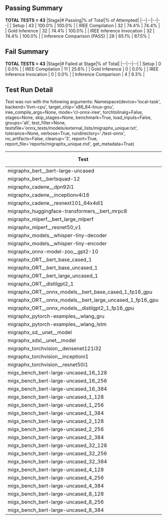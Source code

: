 ## Passing Summary

**TOTAL TESTS = 43**
|Stage|# Passing|% of Total|% of Attempted|
|--|--|--|--|
| Setup | 43 | 100.0% | 100.0% |
| IREE Compilation | 32 | 74.4% | 74.4% |
| Gold Inference | 32 | 74.4% | 100.0% |
| IREE Inference Invocation | 32 | 74.4% | 100.0% |
| Inference Comparison (PASS) | 28 | 65.1% | 87.5% |
## Fail Summary

**TOTAL TESTS = 43**
|Stage|# Failed at Stage|% of Total|
|--|--|--|
| Setup | 0 | 0.0% |
| IREE Compilation | 11 | 25.6% |
| Gold Inference | 0 | 0.0% |
| IREE Inference Invocation | 0 | 0.0% |
| Inference Comparison | 4 | 9.3% |
## Test Run Detail
Test was run with the following arguments:
Namespace(device='local-task', backend='llvm-cpu', target_chip='x86_64-linux-gnu', iree_compile_args=None, mode='cl-onnx-iree', torchtolinalg=False, stages=None, skip_stages=None, benchmark=True, load_inputs=False, groups='all', test_filter=None, testsfile='onnx_tests/models/external_lists/migraphx_unique.txt', tolerance=None, verbose=True, rundirectory='./test-onnx', no_artifacts=False, cleanup='3', report=True, report_file='reports/migraphx_unique.md', get_metadata=True)

| Test | Exit Status | Mean Benchmark Time (ms) | Notes |
|--|--|--|--|
| migraphx_bert__bert-large-uncased | PASS | 368.9614892937243 | |
| migraphx_bert__bertsquad-12 | compilation | None | |
| migraphx_cadene__dpn92i1 | PASS | 193.67278232756587 | |
| migraphx_cadene__inceptionv4i16 | PASS | 5205.193216602007 | |
| migraphx_cadene__resnext101_64x4di1 | PASS | 317.8818106340865 | |
| migraphx_huggingface-transformers__bert_mrpc8 | PASS | 414.6699590298037 | |
| migraphx_mlperf__bert_large_mlperf | Numerics | 600.1409883610904 | |
| migraphx_mlperf__resnet50_v1 | PASS | 109.79620372462603 | |
| migraphx_models__whisper-tiny-decoder | PASS | 57.26232108744708 | |
| migraphx_models__whisper-tiny-encoder | Numerics | 208.2962305802438 | |
| migraphx_onnx-model-zoo__gpt2-10 | compilation | None | |
| migraphx_ORT__bert_base_cased_1 | compilation | None | |
| migraphx_ORT__bert_base_uncased_1 | compilation | None | |
| migraphx_ORT__bert_large_uncased_1 | compilation | None | |
| migraphx_ORT__distilgpt2_1 | compilation | None | |
| migraphx_ORT__onnx_models__bert_base_cased_1_fp16_gpu | compilation | None | |
| migraphx_ORT__onnx_models__bert_large_uncased_1_fp16_gpu | compilation | None | |
| migraphx_ORT__onnx_models__distilgpt2_1_fp16_gpu | compilation | None | |
| migraphx_pytorch-examples__wlang_gru | PASS | 61.0725507657561 | |
| migraphx_pytorch-examples__wlang_lstm | PASS | 19.87113859345261 | |
| migraphx_sd__unet__model | import_model | None | |
| migraphx_sdxl__unet__model | import_model | None | |
| migraphx_torchvision__densenet121i32 | PASS | 1460.721328233679 | |
| migraphx_torchvision__inceptioni1 | PASS | 227.2131765882174 | |
| migraphx_torchvision__resnet50i1 | PASS | 95.20853958314372 | |
| migx_bench_bert-large-uncased_16_128 | PASS | 1570.9127712373931 | |
| migx_bench_bert-large-uncased_16_256 | PASS | 5348.439126896362 | |
| migx_bench_bert-large-uncased_16_384 | Numerics | 9385.278012913961 | |
| migx_bench_bert-large-uncased_1_128 | PASS | 145.2210107818246 | |
| migx_bench_bert-large-uncased_1_256 | PASS | 248.92946260256898 | |
| migx_bench_bert-large-uncased_1_384 | PASS | 359.3499938336511 | |
| migx_bench_bert-large-uncased_2_128 | PASS | 241.57259240746498 | |
| migx_bench_bert-large-uncased_2_256 | PASS | 433.15824478243786 | |
| migx_bench_bert-large-uncased_2_384 | PASS | 666.7120388398567 | |
| migx_bench_bert-large-uncased_32_128 | PASS | 5108.992559524873 | |
| migx_bench_bert-large-uncased_32_256 | PASS | 13811.841727544865 | |
| migx_bench_bert-large-uncased_32_384 | Numerics | 23348.33710733801 | |
| migx_bench_bert-large-uncased_4_128 | PASS | 407.4312918819487 | |
| migx_bench_bert-large-uncased_4_256 | PASS | 793.5711449633042 | |
| migx_bench_bert-large-uncased_4_384 | PASS | 1229.8503580192723 | |
| migx_bench_bert-large-uncased_8_128 | PASS | 750.3186324611306 | |
| migx_bench_bert-large-uncased_8_256 | PASS | 1624.8661239321034 | |
| migx_bench_bert-large-uncased_8_384 | PASS | 3385.8468386655054 | |
